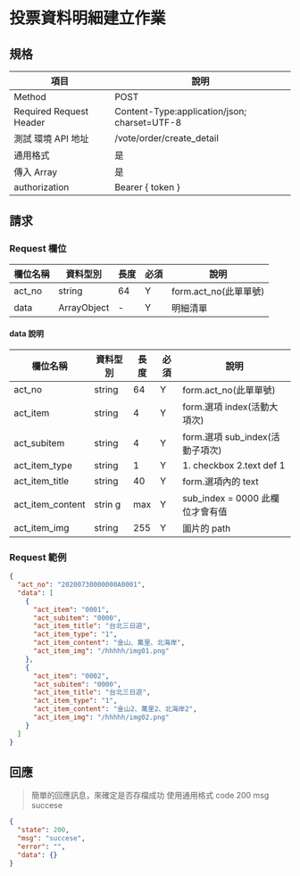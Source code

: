 # 投票資料明細建立作業

## 規格

| 項目                    | 說明                                         |
| ----------------------- | -------------------------------------------- |
| Method                  | POST                                         |
| Required Request Header | Content-Type:application/json; charset=UTF-8 |
| 測試 環境 API 地址      | /vote/order/create_detail                     |
| 通用格式                | 是                                           |
| 傳入 Array              | 是                                           |
| authorization           | Bearer { token }                             |

## 請求

### Request 欄位

| 欄位名稱 | 資料型別    | 長度 | 必須 | 說明                  |
| -------- | ----------- | ---- | ---- | --------------------- |
| act_no   | string      | 64   | Y    | form.act_no(此單單號) |
| data     | ArrayObject | -    | Y    | 明細清單              |

#### data 說明

| 欄位名稱         | 資料型別 | 長度 | 必須 | 說明                            |
| ---------------- | -------- | ---- | ---- | ------------------------------- |
| act_no           | string   | 64   | Y    | form.act_no(此單單號)           |
| act_item         | string   | 4    | Y    | form.選項 index(活動大項次)     |
| act_subitem      | string   | 4    | Y    | form.選項 sub_index(活動子項次) |
| act_item_type    | string   | 1    | Y    | 1. checkbox 2.text def 1        |
| act_item_title   | string   | 40   | Y    | form.選項內的 text              |
| act_item_content | strin g  | max  | Y    | sub_index = 0000 此欄位才會有值 |
| act_item_img     | string   | 255  | Y    | 圖片的 path                     |

### Request 範例

```json
{
  "act_no": "20200730000000A0001",
  "data": [
    {
      "act_item": "0001",
      "act_subitem": "0000",
      "act_item_title": "台北三日遊",
      "act_item_type": "1",
      "act_item_content": "金山、萬里、北海岸",
      "act_item_img": "/hhhhh/img01.png"
    },
    {
      "act_item": "0002",
      "act_subitem": "0000",
      "act_item_title": "台北三日遊",
      "act_item_type": "1",
      "act_item_content": "金山2、萬里2、北海岸2",
      "act_item_img": "/hhhhh/img02.png"
    }
  ]
}
```


## 回應

> 簡單的回應訊息，來確定是否存檔成功
> 使用通用格式 code 200 msg succese

```json
{
  "state": 200,
  "msg": "succese",
  "error": "",
  "data": {}
}
```
